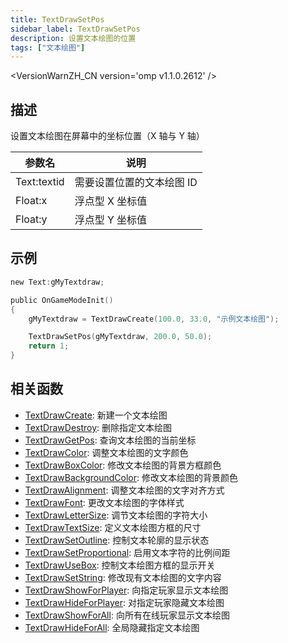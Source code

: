 ```yaml
---
title: TextDrawSetPos
sidebar_label: TextDrawSetPos
description: 设置文本绘图的位置
tags: ["文本绘图"]
---
```


<VersionWarnZH_CN version='omp v1.1.0.2612' />

## 描述

设置文本绘图在屏幕中的坐标位置（X 轴与 Y 轴）

| 参数名      | 说明                      |
| ----------- | ------------------------- |
| Text:textid | 需要设置位置的文本绘图 ID |
| Float:x     | 浮点型 X 坐标值           |
| Float:y     | 浮点型 Y 坐标值           |

## 示例

```c
new Text:gMyTextdraw;

public OnGameModeInit()
{
    gMyTextdraw = TextDrawCreate(100.0, 33.0, "示例文本绘图");

    TextDrawSetPos(gMyTextdraw, 200.0, 50.0);
    return 1;
}
```

## 相关函数

- [TextDrawCreate](TextDrawCreate): 新建一个文本绘图
- [TextDrawDestroy](TextDrawDestroy): 删除指定文本绘图
- [TextDrawGetPos](TextDrawGetPos): 查询文本绘图的当前坐标
- [TextDrawColor](TextDrawColor): 调整文本绘图的文字颜色
- [TextDrawBoxColor](TextDrawBoxColor): 修改文本绘图的背景方框颜色
- [TextDrawBackgroundColor](TextDrawBackgroundColor): 修改文本绘图的背景颜色
- [TextDrawAlignment](TextDrawAlignment): 调整文本绘图的文字对齐方式
- [TextDrawFont](TextDrawFont): 更改文本绘图的字体样式
- [TextDrawLetterSize](TextDrawLetterSize): 调节文本绘图的字符大小
- [TextDrawTextSize](TextDrawTextSize): 定义文本绘图方框的尺寸
- [TextDrawSetOutline](TextDrawSetOutline): 控制文本轮廓的显示状态
- [TextDrawSetProportional](TextDrawSetProportional): 启用文本字符的比例间距
- [TextDrawUseBox](TextDrawUseBox): 控制文本绘图方框的显示开关
- [TextDrawSetString](TextDrawSetString): 修改现有文本绘图的文字内容
- [TextDrawShowForPlayer](TextDrawShowForPlayer): 向指定玩家显示文本绘图
- [TextDrawHideForPlayer](TextDrawHideForPlayer): 对指定玩家隐藏文本绘图
- [TextDrawShowForAll](TextDrawShowForAll): 向所有在线玩家显示文本绘图
- [TextDrawHideForAll](TextDrawHideForAll): 全局隐藏指定文本绘图

